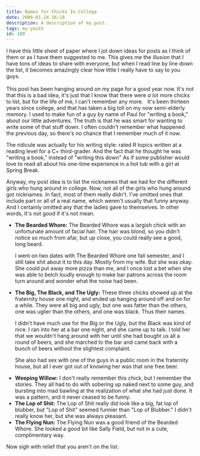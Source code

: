 ```yaml
---
title: Names for Chicks In College
date: 2006-01-24 16:18
description: A description of my post.
tags: my-youth
id: 180
---
```

I have this little sheet of paper where I jot down ideas for posts as I think of them or as I have them suggested to me.  This gives me the illusion that I have tons of ideas to share with everyone, but when I read line by line down the list, it becomes amazingly clear how little I really have to say to you guys.<br /><br />This post has been hanging around on my page for a good year now.  It's not that this is a bad idea, it's just that I know that there were <i>a lot</i>  more chicks to list, but for the life of me, I can't remember any more.
<span class="spanEndPreview">&nbsp;</span>
It's been thirteen years since college, and that has taken a big toll on my now semi-elderly memory.  I used to make fun of a guy by name of Paul for "writing a book," about our little adventures.  The truth is that he was smart for wanting to write some of that stuff down.  I often couldn't remember what happened the previous day, so there's no chance that I remember much of it now.

The ridicule was actually for his writing style:  rated R topics written at a reading level for a C+ third-grader.  And the fact that he thought he was "writing a book," instead of "writing this down"  As if some publisher would love to read all about his one-time experience in a hot tub with a girl at Spring Break.  

Anyway, my post idea is to list the nicknames that we had for the different girls who hung around in college.  Now, not all of the girls who hung around got nicknames.  In fact, most of them really didn't.  I've omitted ones that include part or all of a real name, which weren't usually that funny anyway.  And I certainly omitted any that the ladies gave to themselves.  In other words, It's not good if it's not mean.

<ul><li><b>The Bearded Whore:</b>  The Bearded Whore was a largish chick with an unfortunate amount of facial hair.  The hair was blond, so you didn't notice so much from afar, but up close, you could really see a good, long beard.

I went on two dates with The Bearded Whore one fall semester, and I still take shit about it to this day.  Mostly from my wife.  But she was okay.  She could put away more pizza than me, and I once lost a bet when she was able to belch loudly enough to make bar patrons across the room turn around and wonder what the noise had been.</li>

<li><b>The Big, The Black, and The Ugly:</b>  These three chicks showed up at the fraternity house one night, and ended up hanging around off and on for a while.  They were all big and ugly, but one was fatter than the others, one was uglier than the others, and one was black.  Thus their names.  

I didn't have much use for the Big or the Ugly, but the Black was kind of nice.  I ran into her at a bar one night, and she came up to talk.  I told her that we wouldn't hang around with her until she had bought us all a round of beers, and she marched to the bar and came back with a bunch of beers without the slightest complaint.  

She also had sex with one of the guys in a public room in the fraternity house, but all I ever got out of knowing her was that one free beer.</li>

<li><b>Weeping Willow:</b>  I don't really remember this chick, but I remember the stories.  They all had to do with sobering up naked next to some guy, and bursting into mad bawling at the realization of what she had just done.  It was a pattern, and it never ceased to be funny.</li>

<li><b>The Lop of Shit:</b>  The Lop of Shit really did look like a big, fat lop of blubber, but "Lop of Shit" seemed funnier than "Lop of Blubber."  I didn't really know her, but she was always pleasant.</li>

<li><b>The Flying Nun:</b>  The Flying Nun was a good friend of the Bearded Whore.  She looked a good bit like Sally Field, but not in a cute, complimentary way.</li></ul>

Now sigh with relief that you aren't on the list.